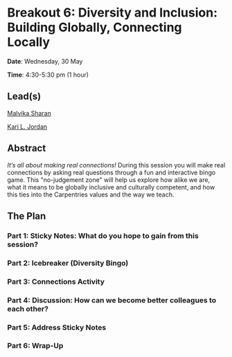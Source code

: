 # Breakout 6: **Diversity and Inclusion: Building Globally, Connecting Locally**

**Date**: Wednesday, 30 May

**Time**: 4:30-5:30 pm (1 hour)

## Lead(s)

[Malvika Sharan](https://github.com/carpentries/carpentrycon/blob/master/ShortBio/SessionChairs/MalvikaSharan-Bio.md)

[Kari L. Jordan](https://github.com/carpentries/carpentrycon/blob/master/ShortBio/SessionChairs/KariLJordan-bio.md)

## Abstract
*It’s all about making real connections!* During this session you will make real connections by asking real questions through a fun and interactive bingo game. This "no-judgement zone" will help us explore how alike we are, what it means to be globally inclusive and culturally competent, and how this ties into the Carpentries values and the way we teach.


## The Plan

### **Part 1**: Sticky Notes: What do you hope to gain from this session?

### **Part 2**: Icebreaker (Diversity Bingo)

### **Part 3**: Connections Activity

### **Part 4**: Discussion: How can we become better colleagues to each other?

### **Part 5**: Address Sticky Notes

### **Part 6**: Wrap-Up
